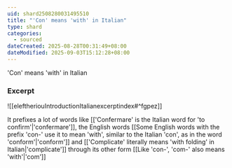 ```yaml
---
uid: shard2508280031495510
title: "'Con' means 'with' in Italian"
type: shard
categories:
  - sourced
dateCreated: 2025-08-28T00:31:49+08:00
dateModified: 2025-09-03T15:12:28+08:00
---
```

'Con' means 'with' in Italian

### Excerpt
![[eleftheriouIntroductionItalianexcerptindex#^fgpez]] 

It prefixes a lot of words like [['Confermare' is the Italian word for 'to confirm'|'confermare']], the English words [[Some English words with the prefix 'con-' use it to mean 'with', similar to the Italian 'con', as in the word 'conform'|'conform']] and [['Complicate' literally means 'with folding' in Italian|'complicate']] through its other form [[Like 'con-', 'com-' also means 'with'|'com']]